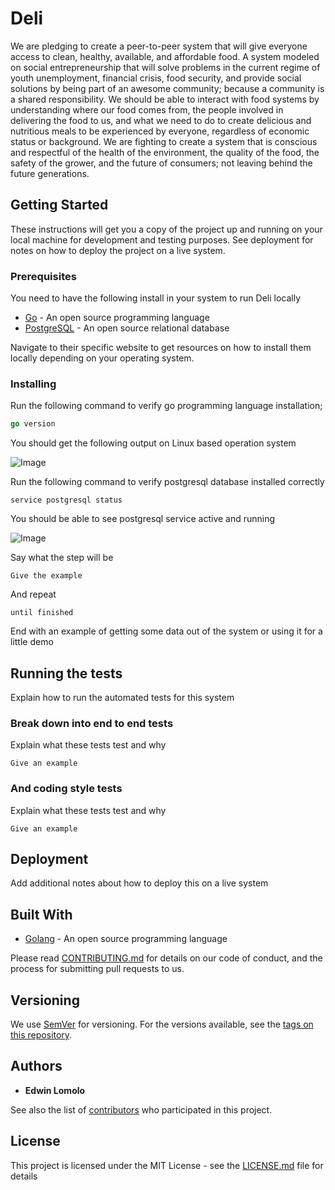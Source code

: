 # Deli

We are pledging to create a peer-to-peer system that will give everyone access to clean, healthy, available, and affordable food. A system modeled on social entrepreneurship that will solve problems in the current regime of youth unemployment, financial crisis, food
security, and provide social solutions by being part of an awesome community; because a community is a shared responsibility. We should be able to interact with food systems by understanding where our food comes from, the people involved in delivering the food to us, and what we need to do to create delicious and nutritious meals to be experienced by everyone, regardless of economic status or background. We are fighting to create a system that is conscious and respectful of the health of the environment, the quality of the food, the safety of the grower, and the future of consumers; not leaving behind the future generations.

## Getting Started

These instructions will get you a copy of the project up and running on your local machine for development and testing purposes. See deployment for notes on how to deploy the project on a live system.

### Prerequisites

You need to have the following install in your system to run Deli locally

- [Go](https://golang.org) - An open source programming language
- [PostgreSQL](https://www.postgresql.org/) - An open source relational database

Navigate to their specific website to get resources on how to install them locally depending on your operating system.

### Installing

Run the following command to verify go programming language installation;

```go
go version
```

You should get the following output on Linux based operation system

![Image](https://res.cloudinary.com/dazskjikr/image/upload/v1586867989/Screenshot_from_2020-04-14_15-39-15.png)

Run the following command to verify postgresql database installed correctly

```
service postgresql status
```

You should be able to see postgresql service active and running

![Image](https://res.cloudinary.com/dazskjikr/image/upload/v1586867844/Screenshot_from_2020-04-14_15-34-26.png)

Say what the step will be

```
Give the example
```

And repeat

```
until finished
```

End with an example of getting some data out of the system or using it for a little demo

## Running the tests

Explain how to run the automated tests for this system

### Break down into end to end tests

Explain what these tests test and why

```
Give an example
```

### And coding style tests

Explain what these tests test and why

```
Give an example
```

## Deployment

Add additional notes about how to deploy this on a live system

## Built With

- [Golang](https://golang.org) - An open source programming language



Please read [CONTRIBUTING.md](https://gist.github.com/PurpleBooth/b24679402957c63ec426) for details on our code of conduct, and the process for submitting pull requests to us.

## Versioning

We use [SemVer](http://semver.org/) for versioning. For the versions available, see the [tags on this repository](https://github.com/your/project/tags).

## Authors

- **Edwin Lomolo** 

See also the list of [contributors]() who participated in this project. 

## License

This project is licensed under the MIT License - see the [LICENSE.md]() file for details